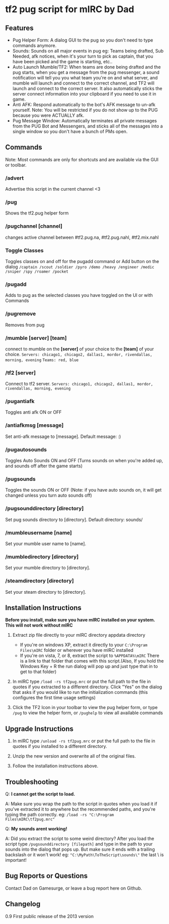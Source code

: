 # tf2 pug script for mIRC by Dad

## Features

* Pug Helper Form: A dialog GUI to the pug so you don't need to type commands anymore.
* Sounds: Sounds on all major events in pug eg: Teams being drafted, Sub Needed, afk notices, when it's your turn to pick as captain, that you have been picked and the game is starting, etc..
* Auto Launch Mumble/TF2: When teams are done being drafted and the pug starts, when you get a message from the pug messenger, a sound notification will tell you you what team you're on and what server, and mumble will launch and connect to the correct channel, and TF2 will launch and connect to the correct server. It also automatically sticks the server connect information into your clipboard if you need to use it in game.
* Anti AFK: Respond automatically to the bot's AFK message to un-afk yourself. Note: You will be restricted if you do not show up to the PUG because you were ACTUALLY afk.
* Pug Message Window: Automatically terminates all private messages from the PUG Bot and Messengers, and sticks all of the messages into a single window so you don't have a bunch of PMs open.
	
## Commands
Note: Most commands are only for shortcuts and are available via the GUI or toolbar.

### /advert
Advertise this script in the current channel <3

### /pug 
Shows the tf2.pug helper form
    
### /pugchannel [channel]
changes active channel between #tf2.pug.na, #tf2.pug.nahl, #tf2.mix.nahl
  
### Toggle Classes
Toggles classes on and off for the pugadd command or Add button on the dialog
`/captain /scout /soldier /pyro /demo /heavy /engineer /medic /sniper /spy /roamer /pocket`
  
### /pugadd
Adds to pug as the selected classes you have toggled on the UI or with Commands
  
### /pugremove
Removes from pug
  
### /mumble [server] [team]
connect to mumble on the **[server]** of your choice to the **[team]** of your choice. 
`Servers: chicago1, chicago2, dallas1, mordor, rivendallas, morning, evening`
`Teams: red, blue`
 
### /tf2 [server]
Connect to tf2 server. 
`Servers: chicago1, chicago2, dallas1, mordor, rivendallas, morning, evening`
  
### /pugantiafk
Toggles anti afk ON or OFF
  
### /antiafkmsg [message]
Set anti-afk message to [message]. Default message: :)
  
### /pugautosounds
Toggles Auto Sounds ON and OFF (Turns sounds on when you're added up, and sounds off after the game starts)
  
### /pugsounds
Toggles the sounds ON or OFF (Note: if you have auto sounds on, it will get changed unless you turn auto sounds off)

### /pugsounddirectory [directory]
Set pug sounds directory to [directory]. Default directory: sounds/
  
### /mumbleusername [name]
Set your mumble user name to [name].
  
### /mumbledirectory [directory]
Set your mumble directory to [directory].
  
### /steamdirectory [directory]
Set your steam directory to [directory].

## Installation Instructions

**Before you install, make sure you have mIRC installed on your system. This will not work without mIRC**

1. Extract zip file directly to your mIRC directory appdata directory
   * If you're on windows XP, extract it directly to your `C:\Program Files\mIRC` folder or wherever you have mIRC installed
   * If you're on vista, 7, or 8, extract the script to `%APPDATA%\mIRC`  There is a link to that folder that comes with this script.(Also, If you hold the Windows Key + R the run dialog will pop up and just type that in to get to that folder)

2. In mIRC type `/load -rs tf2pug.mrc` or put the full path to the file in quotes if you extracted to a different directory. Click "Yes" on the dialog that asks if you would like to run the initialization commands (this configures the first time usage settings)

3. Click the TF2 Icon in your toolbar to view the pug helper form, or type `/pug` to view the helper form, or `/pughelp` to view all available commands



## Upgrade Instructions

1. In mIRC type `/unload -rs tf2pug.mrc` or put the full path to the file in quotes if you installed to a different directory.

2. Unzip the new version and overwrite all of the original files.

3. Follow the installation instructions above.



## Troubleshooting

Q: **I cannot get the script to load.**

A: Make sure you wrap the path to the script in quotes when you load it if you've extracted it to anywhere but the recommended paths, and you're typing the path correctly. eg: `/load -rs "C:\Program Files\mIRC\tf2pug.mrc"`

Q: **My sounds arent working!**

A: Did you extract the script to some weird directory? After you load the script type `/pugsounddirectory [filepath]` and type in the path to your sounds into the dialog that pops up. But make sure it ends with a trailing backslash or it won't work! eg: `"C:\MyPath\ToTheScript\sounds\"` the last \ is important!

## Bug Reports or Questions
Contact Dad on Gamesurge, or leave a bug report here on Github.

## Changelog

0.9 First public release of the 2013 version




